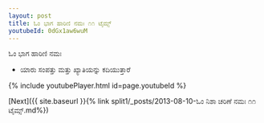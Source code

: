 ```yaml
---
layout: post
title: ಓಂ ಭಾಗ ಹಾರಿಣಿ ನಮಃ ೧೧ ಟೈಮ್ಸ್
youtubeId: 0dGx1aw6wuM
---
```

 
 
 ಓಂ ಭಾಗ ಹಾರಿಣಿ ನಮಃ  
 
 -  ಯಾರು ಸಂಪತ್ತು ಮತ್ತು ಖ್ಯಾತಿಯನ್ನು ಕದಿಯುತ್ತಾರೆ 
 
  
 
  
 
 
 
 
 
 


{% include youtubePlayer.html id=page.youtubeId %}
 
[Next]({{ site.baseurl }}{% link  split1/_posts/2013-08-10-ಓಂ ನಿಶಾ ಚರಿಣೆ ನಮಃ ೧೧ ಟೈಮ್ಸ್.md%})
 
